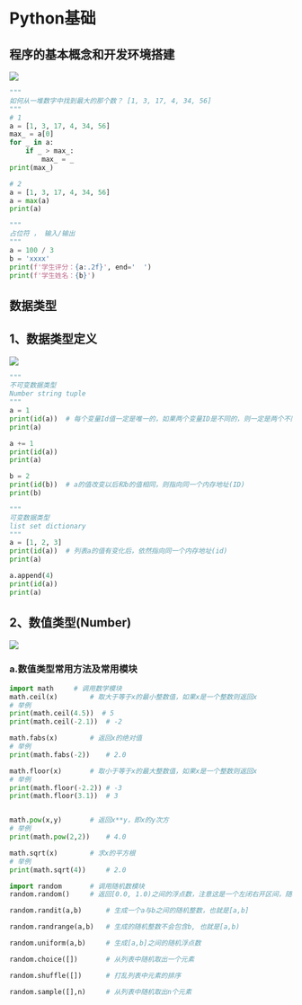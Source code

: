 # Python基础

## 程序的基本概念和开发环境搭建

![](/home/kirk/Desktop/learn-code/level_14/1.png)

```python
"""
如何从一堆数字中找到最大的那个数？ [1, 3, 17, 4, 34, 56]
"""
# 1
a = [1, 3, 17, 4, 34, 56]
max_ = a[0]
for _ in a:
	if _ > max_:
		max_ = _
print(max_)

# 2
a = [1, 3, 17, 4, 34, 56]
a = max(a)
print(a)
```

```python
"""
占位符 ， 输入/输出
"""
a = 100 / 3
b = 'xxxx'
print(f'学生评分：{a:.2f}', end='  ')
print(f'学生姓名：{b}')
```





## 数据类型

## 1、数据类型定义

![](/home/kirk/Desktop/learn-code/level_14/2.png)

```python
"""
不可变数据类型
Number string tuple
"""
a = 1
print(id(a))  # 每个变量Id值一定是唯一的，如果两个变量ID是不同的，则一定是两个不同的变量
print(a)

a += 1
print(id(a))
print(a)

b = 2
print(id(b))  # a的值改变以后和b的值相同，则指向同一个内存地址(ID)
print(b)
```



```python
"""
可变数据类型
list set dictionary 
"""
a = [1, 2, 3]
print(id(a))  # 列表a的值有变化后，依然指向同一个内存地址(id)
print(a)

a.append(4)
print(id(a))
print(a)
```

## 2、数值类型(Number)

![](/home/kirk/Desktop/learn-code/level_14/3.png)



### a.数值类型常用方法及常用模块

```python
import math		# 调用数学模块
math.ceil(x)		# 取大于等于x的最小整数值，如果x是一个整数则返回x
# 举例
print(math.ceil(4.5))  # 5
print(math.ceil(-2.1))  # -2

math.fabs(x)		# 返回x的绝对值
# 举例
print(math.fabs(-2))	# 2.0

math.floor(x)		# 取小于等于x的最大整数值，如果x是一个整数则返回x
# 举例
print(math.floor(-2.2))	# -3
print(math.floor(3.1))	# 3


math.pow(x,y)		# 返回x**y，即x的y次方
# 举例
print(math.pow(2,2))	# 4.0

math.sqrt(x)		# 求x的平方根
# 举例
print(math.sqrt(4))		# 2.0
```



```python
import random		# 调用随机数模块
random.random()		# 返回[0.0, 1.0)之间的浮点数，注意这是一个左闭右开区间，随机数可能为0但不可能为1

random.randit(a,b)		# 生成一个a与b之间的随机整数，也就是[a,b]

random.randrange(a,b)	# 生成的随机整数不会包含b, 也就是[a,b)

random.uniform(a,b)		# 生成[a,b]之间的随机浮点数

random.choice([])		# 从列表中随机取出一个元素

random.shuffle([])		# 打乱列表中元素的排序

random.sample([],n)		# 从列表中随机取出n个元素
```

